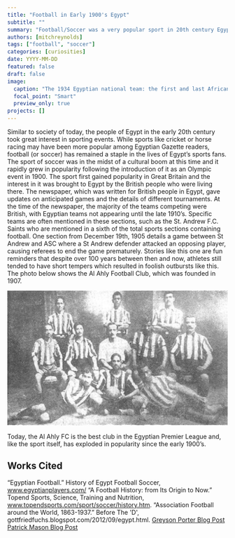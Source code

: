 ```yaml
---
title: "Football in Early 1900's Egypt"
subtitle: ""
summary: "Football/Soccer was a very popular sport in 20th century Egypt, helping the sport rise to its current popularity."
authors: [mitchreynolds]
tags: ["football", "soccer"]
categories: [curiosities]
date: YYYY-MM-DD
featured: false
draft: false
image:
  caption: "The 1934 Egyptian national team: the first and last African team to qualify for the World Cup until 1970."
  focal_point: "Smart"
  preview_only: true
projects: []
---
```

Similar to society of today, the people of Egypt in the early 20th century took great interest in sporting events. While sports like cricket or horse racing may have been more popular among Egyptian Gazette readers, football (or soccer) has remained a staple in the lives of Egypt’s sports fans. The sport of soccer was in the midst of a cultural boom at this time and it rapidly grew in popularity following the introduction of it as an Olympic event in 1900. The sport first gained popularity in Great Britain and the interest in it was brought to Egypt by the British people who were living there. The newspaper, which was written for British people in Egypt, gave updates on anticipated games and the details of different tournaments. At the time of the newspaper, the majority of the teams competing were British, with Egyptian teams not appearing until the late 1910’s. Specific teams are often mentioned in these sections, such as the St. Andrew F.C. Saints who are mentioned in a sixth of the total sports sections containing football. One section from December 19th, 1905 details a game between St Andrew and ASC where a St Andrew defender attacked an opposing player, causing referees to end the game prematurely. Stories like this one are fun reminders that despite over 100 years between then and now, athletes still tended to have short tempers which resulted in foolish outbursts like this. The photo below shows the Al Ahly Football Club, which was founded in 1907.

![alahly](alahly.jpg "The Al Ahly Football Club in 1911")

Today, the Al Ahly FC is the best club in the Egyptian Premier League and, like the sport itself, has exploded in popularity since the early 1900’s.

## Works Cited

“Egyptian Football.” History of Egypt Football Soccer, www.egyptianplayers.com/
“A Football History: from Its Origin to Now.” Topend Sports, Science, Training and Nutrition, www.topendsports.com/sport/soccer/history.htm.
“Association Football around the World, 1863-1937.” Before The 'D', gottfriedfuchs.blogspot.com/2012/09/egypt.html.
[Greyson Porter Blog Post](https://dig-eg-gaz.github.io/post/18-analysis-porter/)
[Patrick Mason Blog Post](https://dig-eg-gaz.github.io/post/18-analysis-mason/)
